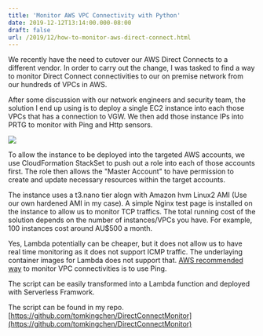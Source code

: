 ```yaml
---
title: 'Monitor AWS VPC Connectivity with Python'
date: 2019-12-12T13:14:00.000-08:00
draft: false
url: /2019/12/how-to-monitor-aws-direct-connect.html
---
```


We recently have the need to cutover our AWS Direct Connects to a different vendor. In order to carry out the change, I was tasked to find a way to monitor Direct Connect connectivities to our on premise network from our hundreds of VPCs in AWS.  
  
After some discussion with our network engineers and security team, the solution I end up using is to deploy a single EC2 instance into each those VPCs that has a connection to VGW. We then add those instance IPs into PRTG to monitor with Ping and Http sensors.  
  

[![](https://1.bp.blogspot.com/-abWMpg5NOS8/XfHLgZIlDMI/AAAAAAAAKkI/qHvZ2xtXPYUp_UsJv-kEi3Q77vVa1PuZgCLcBGAsYHQ/s320/DXMonitor.png)](https://1.bp.blogspot.com/-abWMpg5NOS8/XfHLgZIlDMI/AAAAAAAAKkI/qHvZ2xtXPYUp_UsJv-kEi3Q77vVa1PuZgCLcBGAsYHQ/s1600/DXMonitor.png)

To allow the instance to be deployed into the targeted AWS accounts, we use CloudFormation StackSet to push out a role into each of those accounts first. The role then allows the "Master Account" to have permission to create and update necessary resources within the target accounts.  
  
The instance uses a t3.nano tier alogn with Amazon hvm Linux2 AMI (Use our own hardened AMI in my case). A simple Nginx test page is installed on the instance to allow us to monitor TCP traffics. The total running cost of the solution depends on the number of instances/VPCs you have. For example, 100 instances cost around AU$500 a month.  
  
Yes, Lambda potentially can be cheaper, but it does not allow us to have real time monitoring as it does not support ICMP traffic. The underlaying container images for Lambda does not support that. [AWS recommended way](https://aws.amazon.com/blogs/networking-and-content-delivery/debugging-tool-for-network-connectivity-from-amazon-vpc/) to monitor VPC connectivities is to use Ping.  
  
The script can be easily transformed into a Lambda function and deployed with Serverless Framwork.  
  
The script can be found in my repo.  
[https://github.com/tomkingchen/DirectConnectMonitor](https://github.com/tomkingchen/DirectConnectMonitor)